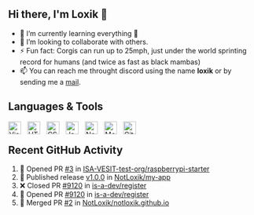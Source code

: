 ## Hi there, I'm Loxik 👋

- 🌱 I’m currently learning everything 🤣
- 👯 I’m looking to collaborate with others.
- ⚡ Fun fact: Corgis can run up to 25mph, just under the world sprinting record for humans (and twice as fast as black mambas)
- 📫 You can reach me throught discord using the name **loxik** or by sending me a [mail](mailto:hello@loxik.dev).

## Languages & Tools
<img align="left" alt="Visual Studio Code" width="26px" src="https://cdn.jsdelivr.net/gh/devicons/devicon/icons/vscode/vscode-original.svg" style="padding-right:10px;"/>
<img align="left" alt="HTML5" width="26px" src="https://cdn.jsdelivr.net/gh/devicons/devicon/icons/html5/html5-original.svg" style="padding-right:10px;"/>
<img align="left" alt="CSS3" width="26px" src="https://cdn.jsdelivr.net/gh/devicons/devicon/icons/css3/css3-original.svg" style="padding-right:10px;"/>
<img align="left" alt="JavaScript" width="26px" src="https://cdn.jsdelivr.net/gh/devicons/devicon/icons/javascript/javascript-original.svg" style="padding-right:10px;"/>
<img align="left" alt="Node.js" width="26px" src="https://cdn.jsdelivr.net/gh/devicons/devicon/icons/nodejs/nodejs-original.svg" style="padding-right:10px;"/>
<img align="left" alt="MongoDB" width="26px" src="https://cdn.jsdelivr.net/gh/devicons/devicon/icons/mongodb/mongodb-original.svg" style="padding-right:10px;"/>
<img align="left" alt="Git" width="26px" src="https://cdn.jsdelivr.net/gh/devicons/devicon/icons/git/git-original.svg" style="padding-right:10px;"/>
<br/>

## Recent GitHub Activity
<!--START_SECTION:activity-->
1. 💪 Opened PR [#3](https://github.com/ISA-VESIT-test-org/raspberrypi-starter/pull/3) in [ISA-VESIT-test-org/raspberrypi-starter](https://github.com/ISA-VESIT-test-org/raspberrypi-starter)
2. 🚀 Published release [v1.0.0](https://github.com/NotLoxik/my-app/releases/tag/1.0.0) in [NotLoxik/my-app](https://github.com/NotLoxik/my-app)
3. ❌ Closed PR [#9120](https://github.com/is-a-dev/register/pull/9120) in [is-a-dev/register](https://github.com/is-a-dev/register)
4. 💪 Opened PR [#9120](https://github.com/is-a-dev/register/pull/9120) in [is-a-dev/register](https://github.com/is-a-dev/register)
5. 🎉 Merged PR [#2](https://github.com/NotLoxik/notloxik.github.io/pull/2) in [NotLoxik/notloxik.github.io](https://github.com/NotLoxik/notloxik.github.io)
<!--END_SECTION:activity-->
